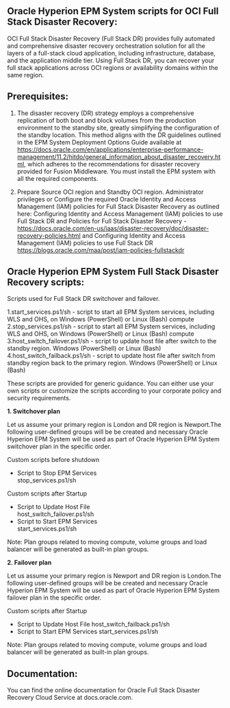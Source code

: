 ## Oracle Hyperion EPM System scripts for OCI Full Stack Disaster Recovery:

OCI Full Stack Disaster Recovery (Full Stack DR) provides fully automated and comprehensive disaster recovery orchestration solution for all the layers of a full-stack cloud application, including infrastructure, database, and the application middle tier. Using Full Stack DR, you can recover your full stack applications across OCI regions or availability domains within the same region.

## Prerequisites:

1. The disaster recovery (DR) strategy employs a comprehensive replication of both boot and block volumes from the production environment to the standby site, greatly simplifying the configuration of the standby location. This method aligns with the DR guidelines outlined in the EPM System Deployment Options Guide available at https://docs.oracle.com/en/applications/enterprise-performance-management/11.2/hitdo/general_information_about_disaster_recovery.html, which adheres to the recommendations for disaster recovery provided for Fusion Middleware. You must install the EPM system with all the required components.

2. Prepare Source OCI region and Standby OCI region. Administrator privileges or Configure the required Oracle Identity and Access Management (IAM) policies for Full Stack Disaster Recovery as outlined here: Configuring Identity and Access Management (IAM) policies to use Full Stack DR and Policies for Full Stack Disaster Recovery -https://docs.oracle.com/en-us/iaas/disaster-recovery/doc/disaster-recovery-policies.html and Configuring Identity and Access Management (IAM) policies to use Full Stack DR https://blogs.oracle.com/maa/post/iam-policies-fullstackdr

## Oracle Hyperion EPM System Full Stack Disaster Recovery scripts:

Scripts used for Full Stack DR switchover and failover.

1.start_services.ps1/sh - script to start all EPM System services, including WLS and OHS, on Windows (PowerShell) or Linux (Bash) compute  
2.stop_services.ps1/sh - script to start all EPM System services, including WLS and OHS, on Windows (PowerShell) or Linux (Bash) compute  
3.host_switch_failover.ps1/sh - script to update host file after switch to the standby region. Windows (PowerShell) or Linux (Bash)  
4.host_switch_failback.ps1/sh - script to update host file after switch from standby region back to the primary region. Windows (PowerShell) or Linux (Bash)  

These scripts are provided for generic guidance. You can either use your own scripts or customize the scripts according to your corporate policy and security requirements.

**1. Switchover plan**

Let us assume your primary region is London and DR region is Newport.The following user-defined groups will be be created and necessary Oracle Hyperion EPM System will be used as part of Oracle Hyperion EPM System switchover plan in the specific order.

Custom scripts before shutdown  
  - Script to Stop EPM Services  
      stop_services.ps1/sh  

Custom scripts after Startup  
  - Script to Update Host File  
      host_switch_failover.ps1/sh  
  - Script to Start EPM Services  
      start_services.ps1/sh  

Note: Plan groups related to moving compute, volume groups and load balancer will be generated as built-in plan groups.

**2. Failover plan**

Let us assume your primary region is Newport and DR region is London.The following user-defined groups will be be created and necessary Oracle Hyperion EPM System will be used as part of Oracle Hyperion EPM System failover plan in the specific order.

Custom scripts after Startup
  - Script to Update Host File
      host_switch_failback.ps1/sh
  - Script to Start EPM Services
      start_services.ps1/sh

Note: Plan groups related to moving compute, volume groups and load balancer will be generated as built-in plan groups.

## Documentation:

You can find the online documentation for Oracle Full Stack Disaster Recovery Cloud Service at docs.oracle.com.
